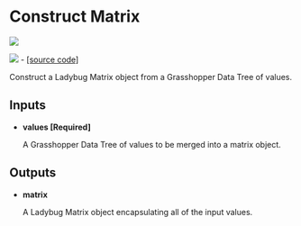 # Construct Matrix

![](../../images/components/Construct\_Matrix.png)

![](../../images/icons/Construct\_Matrix.png) - [\[source code\]](https://github.com/ladybug-tools/ladybug-grasshopper/blob/master/ladybug\_grasshopper/src/LB%20Construct%20Matrix.py)

Construct a Ladybug Matrix object from a Grasshopper Data Tree of values.

## Inputs

*   **values \[Required]**

    A Grasshopper Data Tree of values to be merged into a matrix object.&#x20;

## Outputs

*   **matrix**

    A Ladybug Matrix object encapsulating all of the input values.&#x20;
